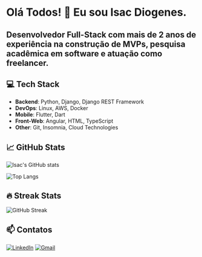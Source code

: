 # Olá Todos! 👋 Eu sou Isac Diogenes. 
## Desenvolvedor Full-Stack com mais de 2 anos de experiência na construção de MVPs, pesquisa acadêmica em software e atuação como freelancer.
## 💻 Tech Stack

- **Backend**: Python, Django, Django REST Framework
- **DevOps**: Linux, AWS, Docker
- **Mobile**: Flutter, Dart
- **Front-Web**: Angular, HTML, TypeScript
- **Other**: Git, Insomnia, Cloud Technologies

## 📈 GitHub Stats

![Isac's GitHub stats](https://github-readme-stats.vercel.app/api?username=Isac001&show_icons=true&theme=radical)

![Top Langs](https://github-readme-stats.vercel.app/api/top-langs/?username=Isac001&layout=compact&theme=radical)

## 🔥 Streak Stats

![GitHub Streak](https://github-readme-streak-stats.herokuapp.com/?user=Isac001&theme=radical)

## 📫 Contatos
[![LinkedIn](https://img.shields.io/badge/LinkedIn-0077B5?style=for-the-badge&logo=linkedin&logoColor=white)](https://www.linkedin.com/in/isacdiogenes)
[![Gmail](https://img.shields.io/badge/Gmail-D14836?style=for-the-badge&logo=gmail&logoColor=white)](mailto:isac.diognes.dev@gmail.com)

